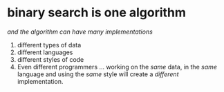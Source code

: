 # binary search is one algorithm
*and the algorithm can have many implementations*

1. different types of data
2. different languages
3. different styles of code
4. Even different programmers ... working on the *same* data, in the *same* language and using the *same* style will create a *different* implementation.
